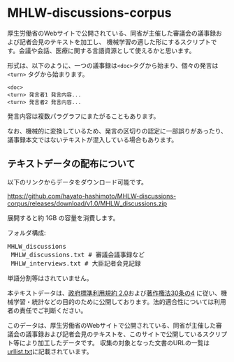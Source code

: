 # MHLW-discussions-corpus

厚生労働省のWebサイトで公開されている、同省が主催した審議会の議事録および記者会見のテキストを加工し、
機械学習の適した形にするスクリプトです。会議や会話、医療に関する言語資源として使えるかと思います。

形式は、以下のように、一つの議事録は`<doc>`タグから始まり、個々の発言は `<turn>` タグから始まります。
```
<doc>
<turn> 発言者1 発言内容...
<turn> 発言者2 発言内容...
```
発言内容は複数パラグラフにまたがることもあります。

なお、機械的に変換しているため、発言の区切りの認定に一部誤りがあったり、議事録本文ではないテキストが混入している場合もあります。

## テキストデータの配布について
以下のリンクからデータをダウンロード可能です。

https://github.com/hayato-hashimoto/MHLW-discussions-corpus/releases/download/v1.0/MHLW_discussions.zip

展開すると約 1GB の容量を消費します。

フォルダ構成:
<pre>
MHLW_discussions
 MHLW_discussions.txt # 審議会議事録など
 MHLW_interviews.txt # 大臣記者会見記録
</pre>
単語分割等はされていません。

本テキストデータは、[政府標準利用規約 2.0](https://www.mhlw.go.jp/seisakunitsuite/bunya/kenkou_iryou/iryou/hansen/sinseien/2016-pdf/t-20.pdf)および[著作権法30条の4](https://elaws.e-gov.go.jp/document?lawid=345AC0000000048#Mp-At_30_4)
に従い、機械学習・統計などの目的のために公開しております。法的適合性については利用者の責任でご判断ください。

このデータは、厚生労働省のWebサイトで公開されている、同省が主催した審議会の議事録および記者会見のテキストを、このサイトで公開しているスクリプト等により加工したデータです。
収集の対象となった文書のURLの一覧は[urllist.txt](https://raw.githubusercontent.com/hayato-hashimoto/MHLW-discussions-corpus/main/urllist.txt)に記載されています。

